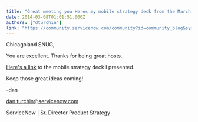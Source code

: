 ```yaml
---
title: "Great meeting you Heres my mobile strategy deck from the March  SNUG"
date: 2014-03-08T01:01:51.000Z
authors: ["dturchin"]
link: "https://community.servicenow.com/community?id=community_blog&sys_id=9b2e2a6ddbd0dbc01dcaf3231f9619ea"
---
```

<p>Chicagoland SNUG,</p><p></p><p>You are excellent. Thanks for being great hosts.</p><p></p><p><a title="w.slideshare.net/danturchin/service-now-mobile-strategy-march-2014-chicago-snug" href="http://www.slideshare.net/danturchin/service-now-mobile-strategy-march-2014-chicago-snug">Here's a link</a> to the mobile strategy deck I presented.</p><p></p><p>Keep those great ideas coming!</p><p></p><p>-dan</p><p></p><p><a title="k-email-small" class="jive-link-email-small" href="mailto:dan.turchin@servicenow.com">dan.turchin@servicenow.com</a></p><p>ServiceNow | Sr. Director Product Strategy</p>